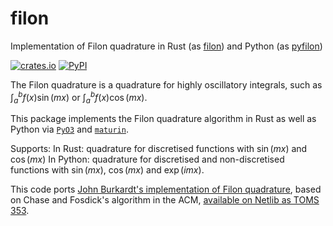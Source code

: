 # filon
Implementation of Filon quadrature in Rust (as [filon](https://crates.io/crates/filon)) and Python (as [pyfilon](https://pypi.org/project/pyfilon))

[![crates.io](https://img.shields.io/crates/v/filon?logo=rust&style=flat-square)](https://crates.io/crates/filon)
[![PyPI](https://img.shields.io/pypi/v/pyfilon.svg?logo=python&style=flat-square)](https://pypi.org/project/pyfilon)


The Filon quadrature is a quadrature for highly oscillatory
integrals, such as $\int_a^b f(x) \sin(mx)$ or $\int_a^b f(x) \cos(mx)$.

This package implements the Filon quadrature algorithm in Rust as well as
Python via [`PyO3`](https://github.com/PyO3/pyo3) and [`maturin`](https://github.com/PyO3/maturin).

Supports:
In Rust: quadrature for discretised functions with $\sin(mx)$ and $\cos(mx)$
In Python: quadrature for discretised and non-discretised functions with $\sin(mx)$, $\cos(mx)$ and $\exp(imx)$.

This code ports [John Burkardt's implementation of Filon quadrature](https://people.math.sc.edu/Burkardt/cpp_src/filon/filon.html),
based on Chase and Fosdick's algorithm in the ACM, [available on Netlib as TOMS 353](https://netlib.org/toms/index.html).
